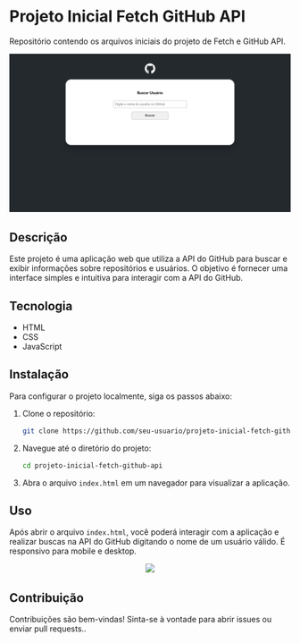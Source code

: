 # Projeto Inicial Fetch GitHub API

Repositório contendo os arquivos iniciais do projeto de Fetch e GitHub API.

<div align="center">
<img src="./src/images-gifs/desktop-image.png">
</div>

## Descrição

Este projeto é uma aplicação web que utiliza a API do GitHub para buscar e exibir informações sobre repositórios e usuários. O objetivo é fornecer uma interface simples e intuitiva para interagir com a API do GitHub.

## Tecnologia

- HTML
- CSS
- JavaScript

## Instalação

Para configurar o projeto localmente, siga os passos abaixo:

1. Clone o repositório:
   ```bash
   git clone https://github.com/seu-usuario/projeto-inicial-fetch-github-api.git
   ```
2. Navegue até o diretório do projeto:
   ```bash
   cd projeto-inicial-fetch-github-api
   ```
3. Abra o arquivo `index.html` em um navegador para visualizar a aplicação.

## Uso

Após abrir o arquivo `index.html`, você poderá interagir com a aplicação e realizar buscas na API do GitHub digitando o nome de um usuário válido. É responsivo para mobile e desktop.

<div align="center">
<img src="./src/images-gifs/project.gif">
</div>

## Contribuição

Contribuições são bem-vindas! Sinta-se à vontade para abrir issues ou enviar pull requests..
